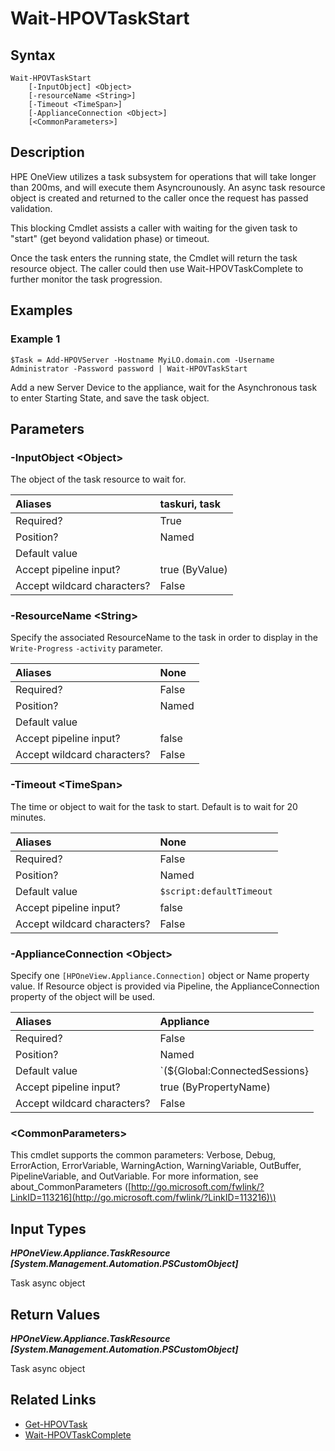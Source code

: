 ﻿---
description: Wait for a task to start.
---

# Wait-HPOVTaskStart

## Syntax

```text
Wait-HPOVTaskStart
    [-InputObject] <Object>
    [-resourceName <String>]
    [-Timeout <TimeSpan>]
    [-ApplianceConnection <Object>]
    [<CommonParameters>]
```

## Description

HPE OneView utilizes a task subsystem for operations that will take longer than 200ms, and will execute them Asyncrounously. An async task resource object is created and returned to the caller once the request has passed validation.

This blocking Cmdlet assists a caller with waiting for the given task to "start" (get beyond validation phase) or timeout.

Once the task enters the running state, the Cmdlet will return the task resource object. The caller could then use Wait-HPOVTaskComplete to further monitor the task progression.

## Examples

###  Example 1 

```text
$Task = Add-HPOVServer -Hostname MyiLO.domain.com -Username Administrator -Password password | Wait-HPOVTaskStart
```

Add a new Server Device to the appliance, wait for the Asynchronous task to enter Starting State, and save the task object.

## Parameters

### -InputObject &lt;Object&gt;

The object of the task resource to wait for.

| Aliases | taskuri, task |
| :--- | :--- |
| Required? | True |
| Position? | Named |
| Default value |  |
| Accept pipeline input? | true (ByValue) |
| Accept wildcard characters? | False |

### -ResourceName &lt;String&gt;

Specify the associated ResourceName to the task in order to display in the `Write-Progress` `-activity` parameter.

| Aliases | None |
| :--- | :--- |
| Required? | False |
| Position? | Named |
| Default value |  |
| Accept pipeline input? | false |
| Accept wildcard characters? | False |

### -Timeout &lt;TimeSpan&gt;

The time or object to wait for the task to start.  Default is to wait for 20 minutes.

| Aliases | None |
| :--- | :--- |
| Required? | False |
| Position? | Named |
| Default value | `$script:defaultTimeout` |
| Accept pipeline input? | false |
| Accept wildcard characters? | False |

### -ApplianceConnection &lt;Object&gt;

Specify one `[HPOneView.Appliance.Connection]` object or Name property value. If Resource object is provided via Pipeline, the ApplianceConnection property of the object will be used.

| Aliases | Appliance |
| :--- | :--- |
| Required? | False |
| Position? | Named |
| Default value | `(${Global:ConnectedSessions} | ? Default)` |
| Accept pipeline input? | true (ByPropertyName) |
| Accept wildcard characters? | False |

### &lt;CommonParameters&gt;

This cmdlet supports the common parameters: Verbose, Debug, ErrorAction, ErrorVariable, WarningAction, WarningVariable, OutBuffer, PipelineVariable, and OutVariable. For more information, see about\_CommonParameters \([http://go.microsoft.com/fwlink/?LinkID=113216](http://go.microsoft.com/fwlink/?LinkID=113216)\)

## Input Types

_**HPOneView.Appliance.TaskResource [System.Management.Automation.PSCustomObject]**_

Task async object

## Return Values

_**HPOneView.Appliance.TaskResource [System.Management.Automation.PSCustomObject]**_

Task async object

## Related Links

* [Get-HPOVTask](get-hpovtask.md)
* [Wait-HPOVTaskComplete](wait-hpovtaskcomplete.md)
